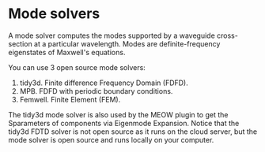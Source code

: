 # Mode solvers

A mode solver computes the modes supported by a waveguide cross-section at a particular wavelength. Modes are definite-frequency eigenstates of Maxwell's equations.

You can use 3 open source mode solvers:

1. tidy3d. Finite difference Frequency Domain (FDFD).
2. MPB. FDFD with periodic boundary conditions.
3. Femwell. Finite Element (FEM).

The tidy3d mode solver is also used by the MEOW plugin to get the Sparameters of components via Eigenmode Expansion.
Notice that the tidy3d FDTD solver is not open source as it runs on the cloud server, but the mode solver is open source and runs locally on your computer.
